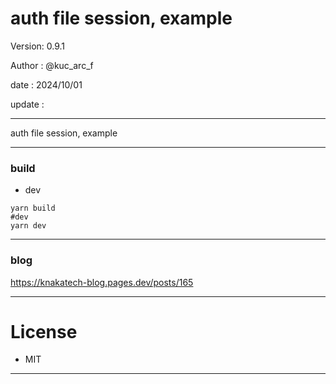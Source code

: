 ﻿# auth file session, example

 Version: 0.9.1

 Author  : @kuc_arc_f

 date   : 2024/10/01
 
 update :

***

auth file session, example

***
### build
* dev
```
yarn build
#dev
yarn dev
```

***
### blog

https://knakatech-blog.pages.dev/posts/165

***
# License

* MIT

***

